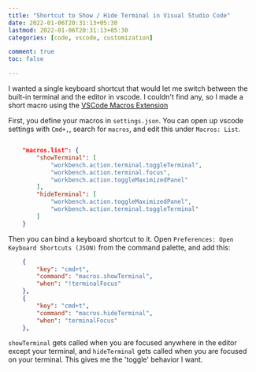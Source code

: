 ```yaml
---
title: "Shortcut to Show / Hide Terminal in Visual Studio Code"
date: 2022-01-06T20:31:13+05:30
lastmod: 2022-01-06T20:31:13+05:30
categories: [code, vscode, customization]

comment: true
toc: false

---
```


I wanted a single keyboard shortcut that would let me switch between the built-in
terminal and the editor in vscode. I couldn't find any, so I made a short macro
using the [VSCode Macros Extension](https://marketplace.visualstudio.com/items?itemName=geddski.macros)

First, you define your macros in `settings.json`. You can open up vscode settings
with `Cmd+,`, search for `macros`, and edit this under `Macros: List`.

```json

    "macros.list": {
        "showTerminal": [
            "workbench.action.terminal.toggleTerminal",
            "workbench.action.terminal.focus",
            "workbench.action.toggleMaximizedPanel"
        ],
        "hideTerminal": [
            "workbench.action.toggleMaximizedPanel",
            "workbench.action.terminal.toggleTerminal"
        ]
    }
```

Then you can bind a keyboard shortcut to it. Open `Preferences: Open Keyboard Shortcuts (JSON)`
from the command palette, and add this:

```json
    {
        "key": "cmd+t",
        "command": "macros.showTerminal",
        "when": "!terminalFocus"
    },
    {
        "key": "cmd+t",
        "command": "macros.hideTerminal",
        "when": "terminalFocus"
    },
```

`showTerminal` gets called when you are focused anywhere in the editor except
your terminal, and `hideTerminal` gets called when you are focused on your
terminal. This gives me the 'toggle' behavior I want.